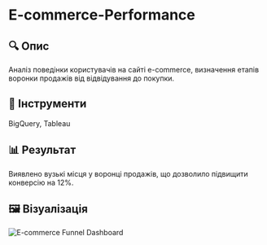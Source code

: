 # E-commerce-Performance

## 🔍 Опис
Аналіз поведінки користувачів на сайті e-commerce, визначення етапів воронки продажів від відвідування до покупки.

## 🧰 Інструменти
BigQuery, Tableau

## 📊 Результат
Виявлено вузькі місця у воронці продажів, що дозволило підвищити конверсію на 12%.

## 🖼️ Візуалізація
![E-commerce Funnel Dashboard](./images/dashboard.png)
